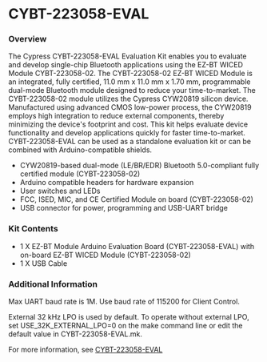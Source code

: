 # CYBT-223058-EVAL

### Overview

The Cypress CYBT-223058-EVAL Evaluation Kit enables you to evaluate and develop single-chip Bluetooth applications using the EZ-BT WICED Module CYBT-223058-02. The CYBT-223058-02 EZ-BT WICED Module is an integrated, fully certified, 11.0 mm x 11.0 mm x 1.70 mm, programmable dual-mode Bluetooth module designed to reduce your time-to-market. The CYBT-223058-02 module utilizes the Cypress CYW20819 silicon device.  Manufactured using advanced CMOS low-power process, the CYW20819 employs high integration to reduce external components, thereby minimizing the device's footprint and cost. This kit helps evaluate device functionality and develop applications quickly for faster time-to-market. CYBT-223058-EVAL can be used as a standalone evaluation kit or can be combined with Arduino-compatible shields.

* CYW20819-based dual-mode (LE/BR/EDR) Bluetooth 5.0-compliant fully certified module (CYBT-223058-02)
* Arduino compatible headers for hardware expansion
* User switches and LEDs
* FCC, ISED, MIC, and CE Certified Module on board (CYBT-223058-02)
* USB connector for power, programming and USB-UART bridge

### Kit Contents

* 1 X EZ-BT Module Arduino Evaluation Board (CYBT-223058-EVAL) with on-board EZ-BT WICED Module (CYBT-223058-02)
* 1 X USB Cable

### Additional Information

Max UART baud rate is 1M. Use baud rate of 115200 for Client Control.

External 32 kHz LPO is used by default. To operate without external LPO, set USE\_32K\_EXTERNAL\_LPO=0 on the make command line or edit the default value in CYBT-223058-EVAL.mk.

For more information, see [CYBT-223058-EVAL](https://www.cypress.com/products/ble-bluetooth)
